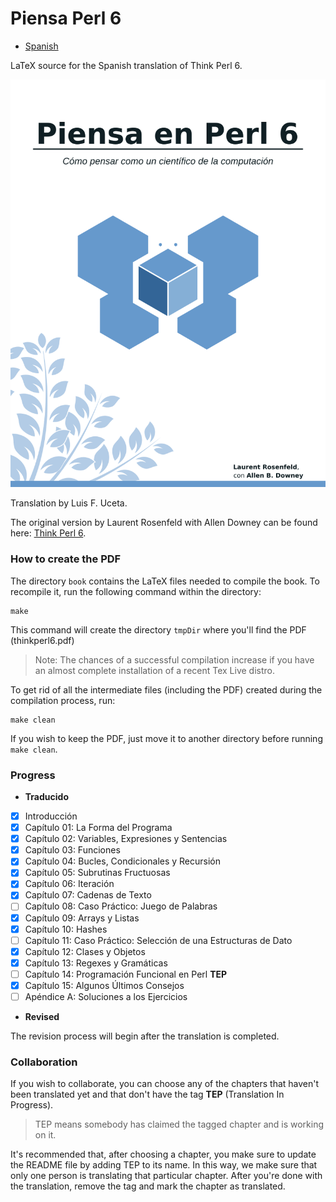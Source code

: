 # Piensa Perl 6

* [Spanish](./README.md)

LaTeX source for the Spanish translation of Think Perl 6.

![book cover](book/figs/thinkperl6_cover.png)

Translation by Luis F. Uceta.

The original version by Laurent Rosenfeld with Allen Downey can be found
here: [Think Perl 6](http://greenteapress.com/wp/think-perl-6/).

### How to create the PDF

The directory `book` contains the LaTeX files needed to compile the book.
To recompile it, run the following command within the directory:
```
make
```
This command will create the directory `tmpDir` where you'll find the PDF (thinkperl6.pdf)

> Note: The chances of a successful compilation increase if you have an almost
> complete installation of a recent Tex Live distro.

To get rid of all the intermediate files (including the PDF) created during the
compilation process, run:
```
make clean
```
If you wish to keep the PDF, just move it to another directory before running
`make clean`.

### Progress

* **Traducido**
- [x] Introducción 
- [x] Capítulo 01: La Forma del Programa
- [x] Capítulo 02: Variables, Expresiones y Sentencias
- [x] Capítulo 03: Funciones
- [x] Capítulo 04: Bucles, Condicionales y Recursión
- [x] Capítulo 05: Subrutinas Fructuosas
- [x] Capítulo 06: Iteración
- [x] Capítulo 07: Cadenas de Texto
- [ ] Capítulo 08: Caso Práctico: Juego de Palabras
- [x] Capítulo 09: Arrays y Listas
- [x] Capítulo 10: Hashes
- [ ] Capítulo 11: Caso Práctico: Selección de una Estructuras de Dato
- [x] Capítulo 12: Clases y Objetos
- [x] Capítulo 13: Regexes y Gramáticas
- [ ] Capítulo 14: Programación Funcional en Perl **TEP**
- [x] Capítulo 15: Algunos Últimos Consejos
- [ ] Apéndice A:  Soluciones a los Ejercicios

* **Revised**

The revision process will begin after the translation is completed.

### Collaboration

If you wish to collaborate, you can choose any of the chapters that haven't been
translated yet and that don't have the tag **TEP** (Translation In Progress).

> TEP means somebody has claimed the tagged chapter and is working on it.

It's recommended that, after choosing a chapter, you make sure to update the README
file by adding TEP to its name. In this way, we make sure that only one person is
translating that particular chapter. After you're done with the translation, remove
the tag and mark the chapter as translated.

